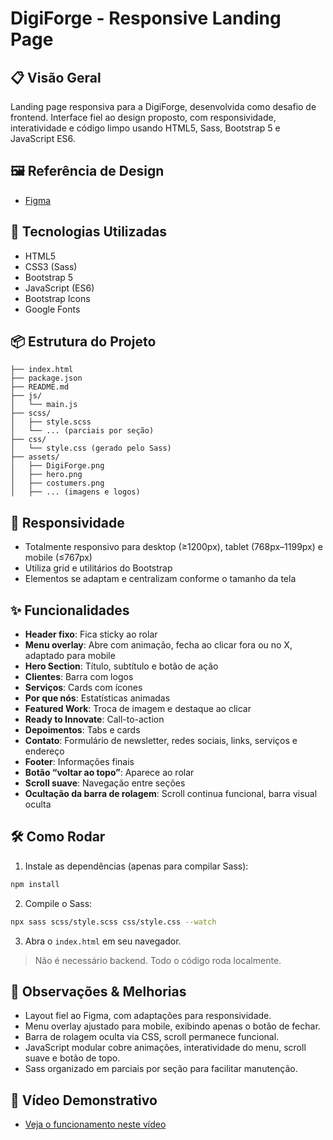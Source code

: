 # DigiForge - Responsive Landing Page

## 📋 Visão Geral

Landing page responsiva para a DigiForge, desenvolvida como desafio de frontend. Interface fiel ao design proposto, com responsividade, interatividade e código limpo usando HTML5, Sass, Bootstrap 5 e JavaScript ES6.

## 🖼️ Referência de Design

- [Figma](https://www.figma.com/design/euKTRDkrruHbQtNj86dhvw/DigiForge---Software-Agency-Landing-Page--Community-?node-id=0-1&p=f&t=C4GYUL0ioduRCYHG-0)

## 🧱 Tecnologias Utilizadas

- HTML5
- CSS3 (Sass)
- Bootstrap 5
- JavaScript (ES6)
- Bootstrap Icons
- Google Fonts

## 📦 Estrutura do Projeto

```
├── index.html
├── package.json
├── README.md
├── js/
│   └── main.js
├── scss/
│   ├── style.scss
│   └── ... (parciais por seção)
├── css/
│   └── style.css (gerado pelo Sass)
├── assets/
│   ├── DigiForge.png
│   ├── hero.png
│   ├── costumers.png
│   ├── ... (imagens e logos)
```

## 📱 Responsividade

- Totalmente responsivo para desktop (≥1200px), tablet (768px–1199px) e mobile (≤767px)
- Utiliza grid e utilitários do Bootstrap
- Elementos se adaptam e centralizam conforme o tamanho da tela

## ✨ Funcionalidades

- **Header fixo**: Fica sticky ao rolar
- **Menu overlay**: Abre com animação, fecha ao clicar fora ou no X, adaptado para mobile
- **Hero Section**: Título, subtítulo e botão de ação
- **Clientes**: Barra com logos
- **Serviços**: Cards com ícones
- **Por que nós**: Estatísticas animadas
- **Featured Work**: Troca de imagem e destaque ao clicar
- **Ready to Innovate**: Call-to-action
- **Depoimentos**: Tabs e cards
- **Contato**: Formulário de newsletter, redes sociais, links, serviços e endereço
- **Footer**: Informações finais
- **Botão “voltar ao topo”**: Aparece ao rolar
- **Scroll suave**: Navegação entre seções
- **Ocultação da barra de rolagem**: Scroll continua funcional, barra visual oculta

## 🛠️ Como Rodar

1. Instale as dependências (apenas para compilar Sass):

```bash
npm install
```

2. Compile o Sass:

```bash
npx sass scss/style.scss css/style.css --watch
```

3. Abra o `index.html` em seu navegador.

> Não é necessário backend. Todo o código roda localmente.

## 📝 Observações & Melhorias

- Layout fiel ao Figma, com adaptações para responsividade.
- Menu overlay ajustado para mobile, exibindo apenas o botão de fechar.
- Barra de rolagem oculta via CSS, scroll permanece funcional.
- JavaScript modular cobre animações, interatividade do menu, scroll suave e botão de topo.
- Sass organizado em parciais por seção para facilitar manutenção.

## 🎥 Vídeo Demonstrativo

- [Veja o funcionamento neste vídeo](https://youtu.be/8kxKZ23m98s)
